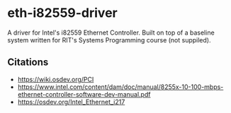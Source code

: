 # eth-i82559-driver

A driver for Intel's i82559 Ethernet Controller.
Built on top of a baseline system written for RIT's Systems Programming course (not suppiled).

## Citations
 - https://wiki.osdev.org/PCI
 - https://www.intel.com/content/dam/doc/manual/8255x-10-100-mbps-ethernet-controller-software-dev-manual.pdf
 - https://osdev.org/Intel_Ethernet_i217
